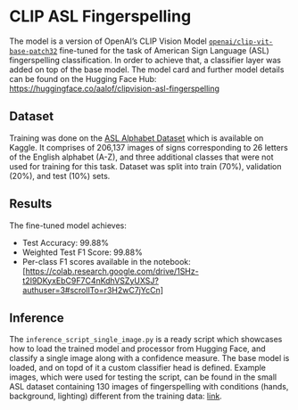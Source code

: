 # CLIP ASL Fingerspelling
The model is a version of OpenAI’s CLIP Vision Model [`openai/clip-vit-base-patch32`](https://huggingface.co/openai/clip-vit-base-patch32) fine-tuned for the task of American Sign Language (ASL) fingerspelling classification. In order to achieve that, a classifier layer was added on top of the base model. The model card and further model details can be found on the Hugging Face Hub: https://huggingface.co/aalof/clipvision-asl-fingerspelling
## Dataset
Training was done on the [ASL Alphabet Dataset](https://www.kaggle.com/datasets/debashishsau/aslamerican-sign-language-aplhabet-dataset) which is available on Kaggle. It comprises of 206,137 images of signs corresponding to 26 letters of the English alphabet (A-Z), and three additional classes that were not used for training for this task. Dataset was split into train (70%), validation (20%), and test (10%) sets.
## Results
The fine-tuned model achieves:
- Test Accuracy: 99.88%
- Weighted Test F1 Score: 99.88%
- Per-class F1 scores available in the notebook: [https://colab.research.google.com/drive/1SHz-t2I9DKyxEbC9F7C4nKdhVSZyUXSJ?authuser=3#scrollTo=r3H2wC7jYcCn]
## Inference
The `inference_script_single_image.py` is a ready script which showcases how to load the trained model and processor from Hugging Face, and classify a single image along with a confidence measure. The base model is loaded, and on topd of it a custom classifier head is defined. Example images, which were used for testing the script, can be found in the small ASL dataset containing 130 images of fingerspelling with conditions (hands, background, lighting) different from the training data: [link]([https://drive.google.com/drive/folders/1HuzULPybEkL25P6FCuuGKtWoRtf4W6pE?usp=sharing](https://drive.google.com/file/d/1-1tCO8RrPP6fbJz6yE13J-0kDt4nj3dd/view?usp=sharing)). 

